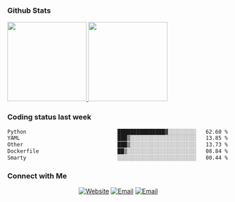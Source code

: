 
### Github Stats

<a href="https://github.com/lileixuan">
  <img height="180em" src="https://github-readme-stats.vercel.app/api?username=lileixuan&theme=buefy&show_icons=true" />
  <img height="180em" src="https://github-readme-stats.vercel.app/api/top-langs/?username=lileixuan&theme=buefy&layout=compact" />
</a>

### Coding status last week 

<!--START_SECTION:waka-->

```txt
Python                             ███████████████▓░░░░░░░░░   62.60 %
YAML                               ███▒░░░░░░░░░░░░░░░░░░░░░   13.85 %
Other                              ███▒░░░░░░░░░░░░░░░░░░░░░   13.73 %
Dockerfile                         ██▒░░░░░░░░░░░░░░░░░░░░░░   08.84 %
Smarty                             ░░░░░░░░░░░░░░░░░░░░░░░░░   00.44 %
```

<!--END_SECTION:waka-->

### Connect with Me 

<p align="center">
<a href="https://www.koomu.cn/"><img alt="Website" src="https://img.shields.io/badge/Website-www.koomu.cn-blue?style=flat-square&logo=google-chrome"></a>
<a href="mailto:lileixuan@gmail.com"><img alt="Email" src="https://img.shields.io/badge/Email-lileixuan@gmail.com-blue?style=flat-square&logo=gmail"></a>
<a href="https://www.koomu.cn/rss/"><img alt="Email" src="https://img.shields.io/badge/RSS-www.koomu.cn%2Frss%2F-blue?style=flat-square&logo=rss"></a>


</p>
